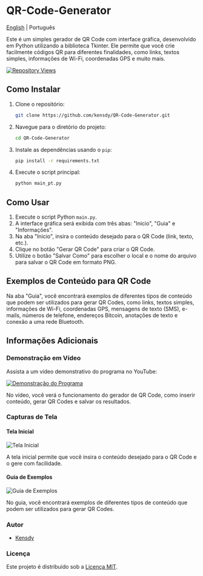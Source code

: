 # QR-Code-Generator

[English](README.md) | Português

Este é um simples gerador de QR Code com interface gráfica, desenvolvido em Python utilizando a biblioteca Tkinter. Ele permite que você crie facilmente códigos QR para diferentes finalidades, como links, textos simples, informações de Wi-Fi, coordenadas GPS e muito mais.

[![Repository Views](https://komarev.com/ghpvc/?username=kensdyqr&label=Views&color=brightgreen)]([https://github.com/kensdy/OSINT-Steam](https://github.com/kensdy/QR-Code-Generator))

## Como Instalar

1. Clone o repositório:

    ```bash
    git clone https://github.com/kensdy/QR-Code-Generator.git
    ```

2. Navegue para o diretório do projeto:

    ```bash
    cd QR-Code-Generator
    ```

3. Instale as dependências usando o `pip`:

    ```bash
    pip install -r requirements.txt
    ```
    
4. Execute o script principal:

    ```bash
    python main_pt.py
    ```

## Como Usar

1. Execute o script Python `main.py`.
2. A interface gráfica será exibida com três abas: "Inicio", "Guia" e "Informações".
3. Na aba "Inicio", insira o conteúdo desejado para o QR Code (link, texto, etc.).
4. Clique no botão "Gerar QR Code" para criar o QR Code.
5. Utilize o botão "Salvar Como" para escolher o local e o nome do arquivo para salvar o QR Code em formato PNG.

## Exemplos de Conteúdo para QR Code

Na aba "Guia", você encontrará exemplos de diferentes tipos de conteúdo que podem ser utilizados para gerar QR Codes, como links, textos simples, informações de Wi-Fi, coordenadas GPS, mensagens de texto (SMS), e-mails, números de telefone, endereços Bitcoin, anotações de texto e conexão a uma rede Bluetooth.

## Informações Adicionais

### Demonstração em Vídeo

Assista a um vídeo demonstrativo do programa no YouTube:

[![Demonstração do Programa](https://img.youtube.com/vi/OGrucDV3FcI/0.jpg)](https://www.youtube.com/watch?v=OGrucDV3FcI)

No vídeo, você verá o funcionamento do gerador de QR Code, como inserir conteúdo, gerar QR Codes e salvar os resultados.

### Capturas de Tela

#### Tela Inicial

![Tela Inicial](screenshots/tela_inicial.png)

A tela inicial permite que você insira o conteúdo desejado para o QR Code e o gere com facilidade.

#### Guia de Exemplos

![Guia de Exemplos](screenshots/guia_exemplos.png)

No guia, você encontrará exemplos de diferentes tipos de conteúdo que podem ser utilizados para gerar QR Codes.

### Autor

- [Kensdy](https://github.com/kensdy)

### Licença

Este projeto é distribuído sob a [Licença MIT](LICENSE).
